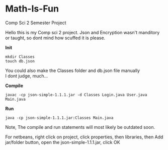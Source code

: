 # Math-Is-Fun
Comp Sci 2 Semester Project  
  
Hello this is my Comp sci 2 project. Json and Encryption wasn't manditory or taught,  so dont mind how scuffed it is please.  
  
**Init**

```
mkdir Classes
touch db.json
```

You could also make the Classes folder and db.json file manually  
I dont judge, much...  
  
**Compile**

```
javac -cp json-simple-1.1.1.jar -d Classes Login.java User.java Main.java
```  
  
**Run** 

```
java -cp json-simple-1.1.1.jar:Classes Main.java
```

Note, The compile and run statements will most likely be outdated soon.

For netbeans, 
right click on project, 
click properties,
then libraries,
then Add jar/folder button,
open the json-simple-1.1.1.jar,
click OK
